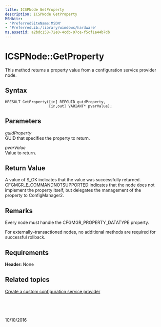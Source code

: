 ```yaml
---
title: ICSPNode GetProperty
description: ICSPNode GetProperty
MSHAttr:
- 'PreferredSiteName:MSDN'
- 'PreferredLib:/library/windows/hardware'
ms.assetid: a2bdc158-72e0-4cdb-97ce-f5cf1a44b7db
---
```


# ICSPNode::GetProperty


This method returns a property value from a configuration service provider node.

## Syntax


``` syntax
HRESULT GetProperty([in] REFGUID guidProperty, 
                    [in,out] VARIANT* pvarValue);
```

## Parameters


<a href="" id="guidproperty"></a>*guidProperty*  
GUID that specifies the property to return.

<a href="" id="pvarvalue"></a>*pvarValue*  
Value to return.

## Return Value


A value of S\_OK indicates that the value was successfully returned. CFGMGR\_E\_COMMANDNOTSUPPORTED indicates that the node does not implement the property itself, but delegates the management of the property to ConfigManager2.

## Remarks


Every node must handle the CFGMGR\_PROPERTY\_DATATYPE property.

For externally–transactioned nodes, no additional methods are required for successful rollback.

## Requirements


**Header:** None

## Related topics


[Create a custom configuration service provider](create-a-custom-configuration-service-provider.md)

 

 

10/10/2016




